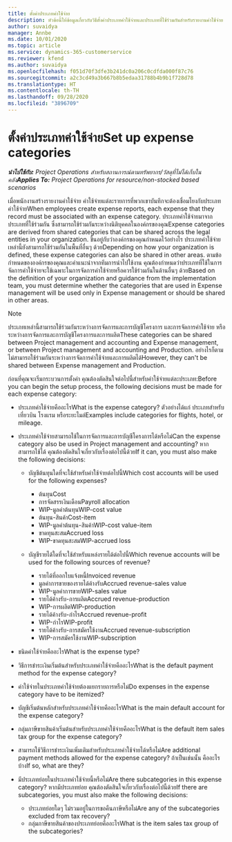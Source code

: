 ```yaml
---
title: ตั้งค่าประเภทค่าใช้จ่าย
description: หัวข้อนี้ให้ข้อมูลเกี่ยวกับวิธีตั้งค่าประเภทค่าใช้จ่ายและประเภทที่ใช้ร่วมกันสำหรับรายงานค่าใช้จ่าย
author: suvaidya
manager: Annbe
ms.date: 10/01/2020
ms.topic: article
ms.service: dynamics-365-customerservice
ms.reviewer: kfend
ms.author: suvaidya
ms.openlocfilehash: f051d70f3dfe3b241dc0a206c0cdfda000f87c76
ms.sourcegitcommit: a2c3cd49a3b667b8b5edaa31788b4b9b1f728d78
ms.translationtype: HT
ms.contentlocale: th-TH
ms.lasthandoff: 09/28/2020
ms.locfileid: "3896709"
---
```

# <a name="set-up-expense-categories"></a><span data-ttu-id="65132-103">ตั้งค่าประเภทค่าใช้จ่าย</span><span class="sxs-lookup"><span data-stu-id="65132-103">Set up expense categories</span></span>

<span data-ttu-id="65132-104">_**นำไปใช้กับ:** Project Operations สำหรับสถานการณ์ตามทรัพยากร/วัสดุที่ไม่ได้เก็บในคลัง_</span><span class="sxs-lookup"><span data-stu-id="65132-104">_**Applies To:** Project Operations for resource/non-stocked based scenarios_</span></span>

<span data-ttu-id="65132-105">เมื่อพนักงานสร้างรายงานค่าใช้จ่าย ค่าใช้จ่ายแต่ละรายการที่พวกเขาบันทึกจะต้องเชื่อมโยงกับประเภทค่าใช้จ่าย</span><span class="sxs-lookup"><span data-stu-id="65132-105">When employees create expense reports, each expense that they record must be associated with an expense category.</span></span> <span data-ttu-id="65132-106">ประเภทค่าใช้จ่ายมาจากประเภทที่ใช้ร่วมกัน ซึ่งสามารถใช้ร่วมกันระหว่างนิติบุคคลในองค์กรของคุณ</span><span class="sxs-lookup"><span data-stu-id="65132-106">Expense categories are derived from shared categories that can be shared across the legal entities in your organization.</span></span> <span data-ttu-id="65132-107">ขึ้นอยู่กับว่าองค์กรของคุณกำหนดไว้อย่างไร ประเภทค่าใช้จ่ายเหล่านี้ยังสามารถใช้ร่วมกันในพื้นที่อื่นๆ ด้วย</span><span class="sxs-lookup"><span data-stu-id="65132-107">Depending on how your organization is defined, these expense categories can also be shared in other areas.</span></span> <span data-ttu-id="65132-108">ตามข้อกำหนดขององค์กรของคุณและคำแนะนำจากทีมการนำไปใช้งาน คุณต้องกำหนดว่าประเภทที่ใช้ในการจัดการค่าใช้จ่ายจะใช้เฉพาะในการจัดการค่าใช้จ่ายหรือควรใช้ร่วมกันในด้านอื่นๆ ด้วย</span><span class="sxs-lookup"><span data-stu-id="65132-108">Based on the definition of your organization and guidance from the implementation team, you must determine whether the categories that are used in Expense management will be used only in Expense management or should be shared in other areas.</span></span>

> [!NOTE]
> <span data-ttu-id="65132-109">ประเภทเหล่านี้สามารถใช้ร่วมกันระหว่างการจัดการและการบัญชีโครงการ และการจัดการค่าใช้จ่าย หรือระหว่างการจัดการและการบัญชีโครงการและการผลิต</span><span class="sxs-lookup"><span data-stu-id="65132-109">These categories can be shared between Project management and accounting and Expense management, or between Project management and accounting and Production.</span></span> <span data-ttu-id="65132-110">อย่างไรก็ตาม ไม่สามารถใช้ร่วมกันระหว่างการจัดการค่าใช้จ่ายและการผลิตได้</span><span class="sxs-lookup"><span data-stu-id="65132-110">However, they can't be shared between Expense management and Production.</span></span>

<span data-ttu-id="65132-111">ก่อนที่คุณจะเริ่มกระบวนการตั้งค่า คุณต้องตัดสินใจต่อไปนี้สำหรับค่าใช้จ่ายแต่ละประเภท:</span><span class="sxs-lookup"><span data-stu-id="65132-111">Before you can begin the setup process, the following decisions must be made for each expense category:</span></span>

- <span data-ttu-id="65132-112">ประเภทค่าใช้จ่ายคืออะไร</span><span class="sxs-lookup"><span data-stu-id="65132-112">What is the expense category?</span></span> <span data-ttu-id="65132-113">ตัวอย่างได้แก่ ประเภทสำหรับเที่ยวบิน โรงแรม หรือระยะไมล์</span><span class="sxs-lookup"><span data-stu-id="65132-113">Examples include categories for flights, hotel, or mileage.</span></span>
- <span data-ttu-id="65132-114">ประเภทค่าใช้จ่ายสามารถใช้ในการจัดการและการบัญชีโครงการได้หรือไม่</span><span class="sxs-lookup"><span data-stu-id="65132-114">Can the expense category also be used in Project management and accounting?</span></span> <span data-ttu-id="65132-115">หากสามารถใช้ได้ คุณต้องตัดสินใจเกี่ยวกับเรื่องต่อไปนี้ด้วย</span><span class="sxs-lookup"><span data-stu-id="65132-115">If it can, you must also make the following decisions:</span></span>

    - <span data-ttu-id="65132-116">บัญชีต้นทุนใดที่จะใช้สำหรับค่าใช้จ่ายต่อไปนี้</span><span class="sxs-lookup"><span data-stu-id="65132-116">Which cost accounts will be used for the following expenses?</span></span>

        - <span data-ttu-id="65132-117">ต้นทุน</span><span class="sxs-lookup"><span data-stu-id="65132-117">Cost</span></span>
        - <span data-ttu-id="65132-118">การจัดสรรเงินเดือน</span><span class="sxs-lookup"><span data-stu-id="65132-118">Payroll allocation</span></span>
        - <span data-ttu-id="65132-119">WIP-มูลค่าต้นทุน</span><span class="sxs-lookup"><span data-stu-id="65132-119">WIP-cost value</span></span>
        - <span data-ttu-id="65132-120">ต้นทุน-สินค้า</span><span class="sxs-lookup"><span data-stu-id="65132-120">Cost-item</span></span>
        - <span data-ttu-id="65132-121">WIP-มูลค่าต้นทุน-สินค้า</span><span class="sxs-lookup"><span data-stu-id="65132-121">WIP-cost value-item</span></span>
        - <span data-ttu-id="65132-122">ขาดทุนสะสม</span><span class="sxs-lookup"><span data-stu-id="65132-122">Accrued loss</span></span>
        - <span data-ttu-id="65132-123">WIP-ขาดทุนสะสม</span><span class="sxs-lookup"><span data-stu-id="65132-123">WIP-accrued loss</span></span>

    - <span data-ttu-id="65132-124">บัญชีรายได้ใดที่จะใช้สำหรับแหล่งรายได้ต่อไปนี้</span><span class="sxs-lookup"><span data-stu-id="65132-124">Which revenue accounts will be used for the following sources of revenue?</span></span>

        - <span data-ttu-id="65132-125">รายได้ที่ออกใบแจ้งหนี้</span><span class="sxs-lookup"><span data-stu-id="65132-125">Invoiced revenue</span></span>
        - <span data-ttu-id="65132-126">มูลค่าการขายของรายได้ค้างรับ</span><span class="sxs-lookup"><span data-stu-id="65132-126">Accrued revenue-sales value</span></span>
        - <span data-ttu-id="65132-127">WIP-มูลค่าการขาย</span><span class="sxs-lookup"><span data-stu-id="65132-127">WIP-sales value</span></span>
        - <span data-ttu-id="65132-128">รายได้ค้างรับ-การผลิต</span><span class="sxs-lookup"><span data-stu-id="65132-128">Accrued revenue-production</span></span>
        - <span data-ttu-id="65132-129">WIP-การผลิต</span><span class="sxs-lookup"><span data-stu-id="65132-129">WIP-production</span></span>
        - <span data-ttu-id="65132-130">รายได้ค้างรับ-กำไร</span><span class="sxs-lookup"><span data-stu-id="65132-130">Accrued revenue-profit</span></span>
        - <span data-ttu-id="65132-131">WIP-กำไร</span><span class="sxs-lookup"><span data-stu-id="65132-131">WIP-profit</span></span>
        - <span data-ttu-id="65132-132">รายได้ค้างรับ-การสมัครใช้งาน</span><span class="sxs-lookup"><span data-stu-id="65132-132">Accrued revenue-subscription</span></span>
        - <span data-ttu-id="65132-133">WIP-การสมัครใช้งาน</span><span class="sxs-lookup"><span data-stu-id="65132-133">WIP-subscription</span></span>

- <span data-ttu-id="65132-134">ชนิดค่าใช้จ่ายคืออะไร</span><span class="sxs-lookup"><span data-stu-id="65132-134">What is the expense type?</span></span>
- <span data-ttu-id="65132-135">วิธีการชำระเงินเริ่มต้นสำหรับประเภทค่าใช้จ่ายคืออะไร</span><span class="sxs-lookup"><span data-stu-id="65132-135">What is the default payment method for the expense category?</span></span>
- <span data-ttu-id="65132-136">ค่าใช้จ่ายในประเภทค่าใช้จ่ายต้องแยกรายการหรือไม่</span><span class="sxs-lookup"><span data-stu-id="65132-136">Do expenses in the expense category have to be itemized?</span></span>
- <span data-ttu-id="65132-137">บัญชีเริ่มต้นหลักสำหรับประเภทค่าใช้จ่ายคืออะไร</span><span class="sxs-lookup"><span data-stu-id="65132-137">What is the main default account for the expense category?</span></span>
- <span data-ttu-id="65132-138">กลุ่มภาษีขายสินค้าเริ่มต้นสำหรับประเภทค่าใช้จ่ายคืออะไร</span><span class="sxs-lookup"><span data-stu-id="65132-138">What is the default item sales tax group for the expense category?</span></span>
- <span data-ttu-id="65132-139">สามารถใช้วิธีการชำระเงินเพิ่มเติมสำหรับประเภทค่าใช้จ่ายได้หรือไม่</span><span class="sxs-lookup"><span data-stu-id="65132-139">Are additional payment methods allowed for the expense category?</span></span> <span data-ttu-id="65132-140">ถ้าเป็นเช่นนั้น คืออะไรบ้าง</span><span class="sxs-lookup"><span data-stu-id="65132-140">If so, what are they?</span></span>
- <span data-ttu-id="65132-141">มีประเภทย่อยในประเภทค่าใช้จ่ายนี้หรือไม่</span><span class="sxs-lookup"><span data-stu-id="65132-141">Are there subcategories in this expense category?</span></span> <span data-ttu-id="65132-142">หากมีประเภทย่อย คุณต้องตัดสินใจเกี่ยวกับเรื่องต่อไปนี้ด้วย</span><span class="sxs-lookup"><span data-stu-id="65132-142">If there are subcategories, you must also make the following decisions:</span></span>

    - <span data-ttu-id="65132-143">ประเภทย่อยใดๆ ไม่รวมอยู่ในการขอคืนภาษีหรือไม่</span><span class="sxs-lookup"><span data-stu-id="65132-143">Are any of the subcategories excluded from tax recovery?</span></span>
    - <span data-ttu-id="65132-144">กลุ่มภาษีขายสินค้าของประเภทย่อยคืออะไร</span><span class="sxs-lookup"><span data-stu-id="65132-144">What is the item sales tax group of the subcategories?</span></span>
